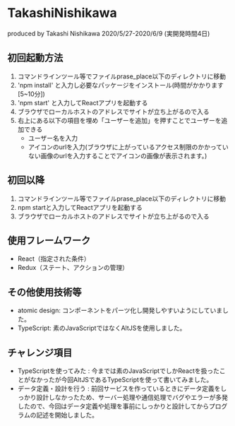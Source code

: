 # TakashiNishikawa
produced by Takashi Nishikawa
2020/5/27-2020/6/9 (実開発時間4日)

## 初回起動方法

1. コマンドラインツール等でファイルprase_place以下のディレクトリに移動
2. 'npm install' と入力し必要なパッケージをインストール(時間がかかります[5~10分])
3. 'npm start' と入力してReactアプリを起動する
4. ブラウザでローカルホストのアドレスでサイトが立ち上がるので入る
5. 右上にある以下の項目を埋め「ユーザーを追加」を押すことでユーザーを追加できる
    - ユーザー名を入力
    - アイコンのurlを入力(ブラウザに上がっているアクセス制限のかかっていない画像のurlを入力することでアイコンの画像が表示されます。)

## 初回以降

1. コマンドラインツール等でファイルprase_place以下のディレクトリに移動
2. npm startと入力してReactアプリを起動する
3. ブラウザでローカルホストのアドレスでサイトが立ち上がるので入る

## 使用フレームワーク
- React（指定された条件）
- Redux（ステート、アクションの管理）

## その他使用技術等
- atomic design: コンポーネントをパーツ化し開発しやすいようにしていました。
- TypeScript: 素のJavaScriptではなくAltJSを使用しました。

## チャレンジ項目
- TypeScriptを使ってみた : 今までは素のJavaScriptでしかReactを扱ったことがなかったが今回AltJSであるTypeScriptを使って書いてみました。
- データ定義・設計を行う : 前回サービスを作っているときにデータ定義をしっかり設計しなかったため、サーバー処理や通信処理でバグやエラーが多発したので、今回はデータ定義や処理を事前にしっかりと設計してからプログラムの記述を開始しました。
